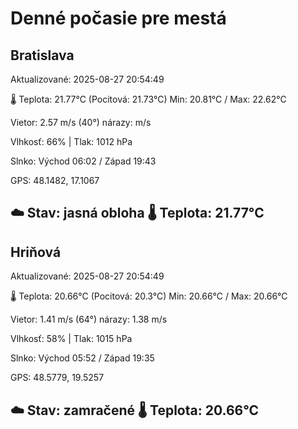 ﻿# Denné počasie pre mestá

## Bratislava
Aktualizované: 2025-08-27 20:54:49

🌡️ Teplota: 21.77°C 
(Pocitová: 21.73°C)
Min: 20.81°C / Max: 22.62°C

Vietor: 2.57 m/s    (40°) 
nárazy:  m/s

Vlhkosť: 66% | Tlak: 1012 hPa

Slnko: Východ 06:02 / Západ 19:43

GPS: 48.1482, 17.1067

☁️ Stav: jasná obloha        🌡️ Teplota: 21.77°C
---

## Hriňová
Aktualizované: 2025-08-27 20:54:49

🌡️ Teplota: 20.66°C 
(Pocitová: 20.3°C)
Min: 20.66°C / Max: 20.66°C

Vietor: 1.41 m/s (64°)
nárazy: 1.38 m/s

Vlhkosť: 58% | Tlak: 1015 hPa

Slnko: Východ 05:52 / Západ 19:35

GPS: 48.5779, 19.5257

☁️ Stav: zamračené        🌡️ Teplota: 20.66°C
---
